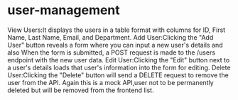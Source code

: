 # user-management
View Users:It displays the users in a table format with columns for ID, First Name, Last Name, Email, and Department.
Add User:Clicking the "Add User" button reveals a form where you can input a new user's details and also When the form is submitted, a POST request is made to the /users endpoint with the new user data.
Edit User:Clicking the "Edit" button next to a user's details loads that user's information into the form for editing.
Delete User:Clicking the "Delete" button will send a DELETE request to remove the user from the API. Again this is a mock API,user not to be permanently deleted but will be removed from the frontend list.
